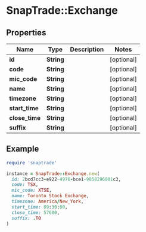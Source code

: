 # SnapTrade::Exchange

## Properties

| Name | Type | Description | Notes |
| ---- | ---- | ----------- | ----- |
| **id** | **String** |  | [optional] |
| **code** | **String** |  | [optional] |
| **mic_code** | **String** |  | [optional] |
| **name** | **String** |  | [optional] |
| **timezone** | **String** |  | [optional] |
| **start_time** | **String** |  | [optional] |
| **close_time** | **String** |  | [optional] |
| **suffix** | **String** |  | [optional] |

## Example

```ruby
require 'snaptrade'

instance = SnapTrade::Exchange.new(
  id: 2bcd7cc3-e922-4976-bce1-9858296801c3,
  code: TSX,
  mic_code: XTSE,
  name: Toronto Stock Exchange,
  timezone: America/New_York,
  start_time: 09:30:00,
  close_time: 57600,
  suffix: .TO
)
```

